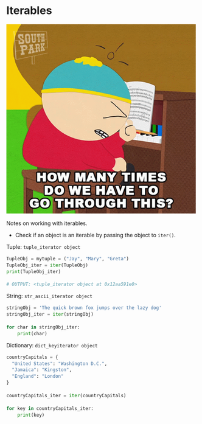 # Iterables

![image](/img/cartman.gif "Dogma")

Notes on working with iterables.

- Check if an object is an iterable by passing the object to `iter()`.

Tuple: `tuple_iterator object`
```python
TupleObj = mytuple = ("Jay", "Mary", "Greta")
TupleObj_iter = iter(TupleObj)
print(TupleObj_iter)

# OUTPUT: <tuple_iterator object at 0x12aa591e0>
```


String: `str_ascii_iterator object`
```python
stringObj = 'The quick brown fox jumps over the lazy dog'
stringObj_iter = iter(stringObj)

for char in stringObj_iter:
    print(char)
```

Dictionary: `dict_keyiterator object`
```python
countryCapitals = {
  "United States": "Washington D.C.", 
  "Jamaica": "Kingston", 
  "England": "London"
}

countryCapitals_iter = iter(countryCapitals)

for key in countryCapitals_iter:
    print(key)
```